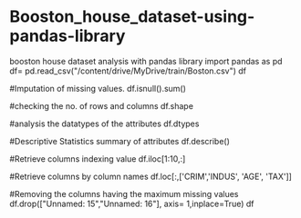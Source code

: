 # Booston_house_dataset-using-pandas-library
booston house dataset analysis with pandas library
import pandas as pd
df= pd.read_csv("/content/drive/MyDrive/train/Boston.csv")
df

#Imputation of missing values.
df.isnull().sum()

#checking the no. of rows and columns
df.shape

#analysis the datatypes of the attributes
df.dtypes

#Descriptive Statistics summary of attributes
df.describe()

#Retrieve columns indexing value
df.iloc[1:10,:]

#Retrieve columns by column names 
df.loc[:,['CRIM','INDUS', 'AGE', 'TAX']]

#Removing the columns having the maximum missing values
df.drop(["Unnamed: 15","Unnamed: 16"], axis= 1,inplace=True)
df
